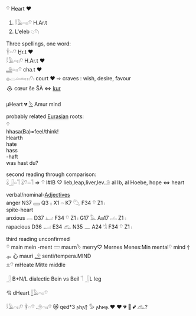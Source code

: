 𓄣 Heart ♥  
1. 𓎛𓄿𓏏𓏮𓄣 H.Ar.t  
2. L'eIeb 𓆇𓄣𓏤  

Three spellings, one word:  
𓇉𓏏𓄣  Ḫr.t ♥  
𓎛𓄿𓏏𓏮𓄣 H.Ar.t ♥  
[𓄂](𓄂)𓏏𓏮𓄣 cha.t ♥  
𓐍𓂋𓏏𓏛𓏥𓄣𓏤 court ♥ ⇨ craves : wish, desire, favour  
𒊮 cœur še ŠÀ ⇔ [kur](kur)  

µHeart 💔 [𓌸](𓌸) Amur mind  

probably related [Eurasian](Eurasian) roots:  
𓄣  
hhasa(Ba)=feel/think!  
Hearth  
hate  
hass  
-haft  
was hast du?  

second reading through comparison:  
𓏇𓃀𓏏𓌏  𓏇𓄣𓏏𓌏  => 𓄣 l#IB ♡  lieb,leap,liver,lev𓄂  al Ib, al Hoebe, hope ⇔ heart  

verbal/nominal-[Adjectives](Adjectives)  
   anger   N37 𓈙  Q3 𓊪  X1 𓏏  K7 𓆡  F34 𓄣  Z1 𓏤  
spite-heart  
  anxious 𓂋  D37  𓂞  F34 𓄣  Z1 𓏤  G17 𓅓  Aa17 𓐟  Z1 𓏤  
  rapacious D36  𓂝  E34 𓃹  N35 𓈖  A24 𓀜  F34 𓄣  Z1 𓏤  

third reading unconfirmed  
𓄣 main mein -ment 𓏠 maurn𓌸 merry♡ Mernes Menes:Min mental𓄣 mind ⺖ ⺗ ⼼ mauri [𓄂](𓃬)  senti/tempera.MIND  
𓁷𓄣 mHeate Mitte middle  


𓃀 B+N/L dialectic Bein vs Beil 𓌏  𓃀L leg  

💘 dHeart [𓎛](𓎛)𓄿𓏏𓏮𓄣  

 𓎛𓄿𓏏𓏮𓄣 𓇉𓏏𓄣 𓄂𓏏𓏮𓄣 😻 qed*3 𐌰𐌷𐌰𐍊 𓅜 𐌰𐌷𐌼𐌰  ♥ ❤   💔 💓 💕 𓃹?  